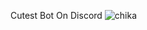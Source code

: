 Cutest Bot On Discord
![chika](https://user-images.githubusercontent.com/73543787/144385973-f937ca64-4f79-4e04-9263-0432389eeb9a.png)
